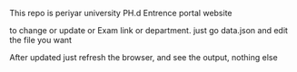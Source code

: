 This repo is periyar university PH.d Entrence portal website

to change or update or Exam link or department. just go data.json and edit the file you want 

After updated just refresh the browser, and see the output, nothing else 

